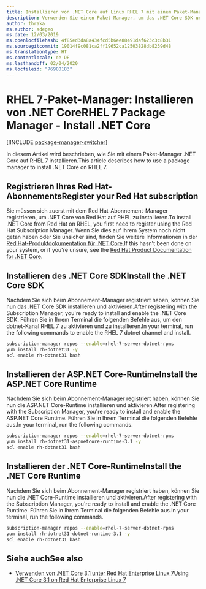 ```yaml
---
title: Installieren von .NET Core auf Linux RHEL 7 mit einem Paket-Manager (.NET Core)
description: Verwenden Sie einen Paket-Manager, um das .NET Core SDK und die -Runtime auf RHEL 7 zu installieren.
author: thraka
ms.author: adegeo
ms.date: 12/03/2019
ms.openlocfilehash: 4f85ed3da8a434fcd5b6ee88491daf623c3c8b31
ms.sourcegitcommit: 19014f9c081ca2ff19652ca12503828db8239d48
ms.translationtype: HT
ms.contentlocale: de-DE
ms.lasthandoff: 02/04/2020
ms.locfileid: "76980183"
---
```

# <a name="rhel-7-package-manager---install-net-core"></a><span data-ttu-id="fb49b-103">RHEL 7-Paket-Manager: Installieren von .NET Core</span><span class="sxs-lookup"><span data-stu-id="fb49b-103">RHEL 7 Package Manager - Install .NET Core</span></span>

[!INCLUDE [package-manager-switcher](includes/package-manager-switcher.md)]

<span data-ttu-id="fb49b-104">In diesem Artikel wird beschrieben, wie Sie mit einem Paket-Manager .NET Core auf RHEL 7 installieren.</span><span class="sxs-lookup"><span data-stu-id="fb49b-104">This article describes how to use a package manager to install .NET Core on RHEL 7.</span></span>

## <a name="register-your-red-hat-subscription"></a><span data-ttu-id="fb49b-105">Registrieren Ihres Red Hat-Abonnements</span><span class="sxs-lookup"><span data-stu-id="fb49b-105">Register your Red Hat subscription</span></span>

<span data-ttu-id="fb49b-106">Sie müssen sich zuerst mit dem Red Hat-Abonnement-Manager registrieren, um .NET Core von Red Hat auf RHEL zu installieren.</span><span class="sxs-lookup"><span data-stu-id="fb49b-106">To install .NET Core from Red Hat on RHEL, you first need to register using the Red Hat Subscription Manager.</span></span> <span data-ttu-id="fb49b-107">Wenn Sie dies auf Ihrem System noch nicht getan haben oder Sie unsicher sind, finden Sie weitere Informationen in der [Red Hat-Produktdokumentation für .NET Core](https://access.redhat.com/documentation/net_core/).</span><span class="sxs-lookup"><span data-stu-id="fb49b-107">If this hasn't been done on your system, or if you're unsure, see the [Red Hat Product Documentation for .NET Core](https://access.redhat.com/documentation/net_core/).</span></span>

## <a name="install-the-net-core-sdk"></a><span data-ttu-id="fb49b-108">Installieren des .NET Core SDK</span><span class="sxs-lookup"><span data-stu-id="fb49b-108">Install the .NET Core SDK</span></span>

<span data-ttu-id="fb49b-109">Nachdem Sie sich beim Abonnement-Manager registriert haben, können Sie nun das .NET Core SDK installieren und aktivieren.</span><span class="sxs-lookup"><span data-stu-id="fb49b-109">After registering with the Subscription Manager, you're ready to install and enable the .NET Core SDK.</span></span> <span data-ttu-id="fb49b-110">Führen Sie in Ihrem Terminal die folgenden Befehle aus, um den dotnet-Kanal RHEL 7 zu aktivieren und zu installieren.</span><span class="sxs-lookup"><span data-stu-id="fb49b-110">In your terminal, run the following commands to enable the RHEL 7 dotnet channel and install.</span></span>

```bash
subscription-manager repos --enable=rhel-7-server-dotnet-rpms
yum install rh-dotnet31 -y
scl enable rh-dotnet31 bash
```

## <a name="install-the-aspnet-core-runtime"></a><span data-ttu-id="fb49b-111">Installieren der ASP.NET Core-Runtime</span><span class="sxs-lookup"><span data-stu-id="fb49b-111">Install the ASP.NET Core Runtime</span></span>

<span data-ttu-id="fb49b-112">Nachdem Sie sich beim Abonnement-Manager registriert haben, können Sie nun die ASP.NET Core-Runtime installieren und aktivieren.</span><span class="sxs-lookup"><span data-stu-id="fb49b-112">After registering with the Subscription Manager, you're ready to install and enable the ASP.NET Core Runtime.</span></span> <span data-ttu-id="fb49b-113">Führen Sie in Ihrem Terminal die folgenden Befehle aus.</span><span class="sxs-lookup"><span data-stu-id="fb49b-113">In your terminal, run the following commands.</span></span>

```bash
subscription-manager repos --enable=rhel-7-server-dotnet-rpms
yum install rh-dotnet31-aspnetcore-runtime-3.1 -y
scl enable rh-dotnet31 bash
```

## <a name="install-the-net-core-runtime"></a><span data-ttu-id="fb49b-114">Installieren der .NET Core-Runtime</span><span class="sxs-lookup"><span data-stu-id="fb49b-114">Install the .NET Core Runtime</span></span>

<span data-ttu-id="fb49b-115">Nachdem Sie sich beim Abonnement-Manager registriert haben, können Sie nun die .NET Core-Runtime installieren und aktivieren.</span><span class="sxs-lookup"><span data-stu-id="fb49b-115">After registering with the Subscription Manager, you're ready to install and enable the .NET Core Runtime.</span></span> <span data-ttu-id="fb49b-116">Führen Sie in Ihrem Terminal die folgenden Befehle aus.</span><span class="sxs-lookup"><span data-stu-id="fb49b-116">In your terminal, run the following commands.</span></span>

```bash
subscription-manager repos --enable=rhel-7-server-dotnet-rpms
yum install rh-dotnet31-dotnet-runtime-3.1 -y
scl enable rh-dotnet31 bash
```

## <a name="see-also"></a><span data-ttu-id="fb49b-117">Siehe auch</span><span class="sxs-lookup"><span data-stu-id="fb49b-117">See also</span></span>

- [<span data-ttu-id="fb49b-118">Verwenden von .NET Core 3.1 unter Red Hat Enterprise Linux 7</span><span class="sxs-lookup"><span data-stu-id="fb49b-118">Using .NET Core 3.1 on Red Hat Enterprise Linux 7</span></span>](https://access.redhat.com/documentation/en-us/net_core/3.1/html/getting_started_guide/gs_install_dotnet)
